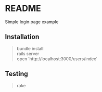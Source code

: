 # README
Simple login page example

## Installation
> bundle install \
rails server \
open 'http://localhost:3000/users/index'

## Testing
> rake

